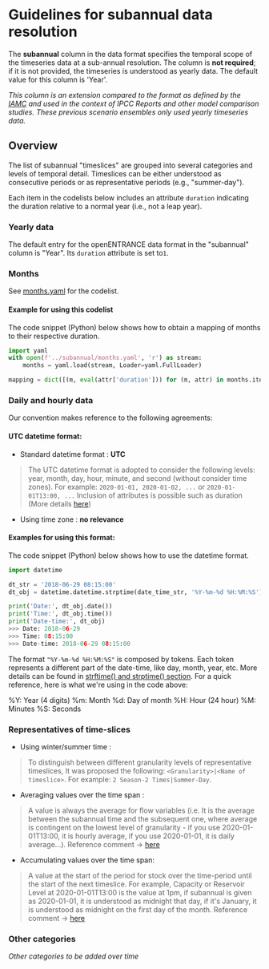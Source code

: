 # Guidelines for subannual data resolution

The **subannual** column in the data format specifies the temporal scope
of the timeseries data at a sub-annual resolution.
The column is **not required**; if it is not provided,
the timeseries is understood as yearly data.
The default value for this column is 'Year'.

*This column is an extension compared to the format as defined by the
[IAMC](http://www.globalchange.umd.edu/iamc/) and used in the context
of IPCC Reports and other model comparison studies.
These previous scenario ensembles only used yearly timeseries data.*

## Overview

The list of subannual "timeslices" are grouped into several categories
and levels of temporal detail.
Timeslices can be either understood as consecutive periods or as
representative periods (e.g., "summer-day").

Each item in the codelists below includes an attribute `duration` indicating
the duration relative to a normal year (i.e., not a leap year).

### Yearly data

The default entry for the openENTRANCE data format in the "subannual" column
is "Year". Its `duration` attribute is set to`1`.

### Months

See [months.yaml](months.yaml) for the codelist.

#### Example for using this codelist

The code snippet (Python) below shows how to obtain a mapping of months
to their respective duration.

```python
import yaml
with open(f'../subannual/months.yaml', 'r') as stream:
    months = yaml.load(stream, Loader=yaml.FullLoader)

mapping = dict([(m, eval(attr['duration'])) for (m, attr) in months.items()])
```

### Daily and hourly data
Our convention makes reference to the following agreements:


#### UTC datetime format:
- Standard datetime format     : **UTC**  
> The UTC datetime format is adopted to consider the following levels: year, month, day, hour, minute, and second (without consider time zones).
> For example: `2020-01-01, 2020-01-02, ...` or `2020-01-01T13:00, ...`
> Inclusion of attributes is possible such as duration (More details [here](https://github.com/openENTRANCE/nomenclature/blob/master/nomenclature/definitions/subannual/months.yaml))

- Using time zone                    : **no relevance**


#### Examples for using this format:

The code snippet (Python) below shows how to use the datetime format.

```python
import datetime

dt_str = '2018-06-29 08:15:00'
dt_obj = datetime.datetime.strptime(date_time_str, '%Y-%m-%d %H:%M:%S')

print('Date:', dt_obj.date())
print('Time:', dt_obj.time())
print('Date-time:', dt_obj)
>>> Date: 2018-06-29
>>> Time: 08:15:00
>>> Date-time: 2018-06-29 08:15:00
```

The format `"%Y-%m-%d %H:%M:%S"` is composed by tokens. Each token represents a different part of the date-time, like day, month, year, etc. More details can be found in [strftime() and strptime() section](https://docs.python.org/3/library/datetime.html).
For a quick reference, here is what we're using in the code above:

%Y: Year (4 digits)
%m: Month
%d: Day of month
%H: Hour (24 hour)
%M: Minutes
%S: Seconds

### Representatives of time-slices

- Using winter/summer time   :
> To distinguish between different granularity levels of representative timeslices, It was proposed the following: `<Granularity>|<Name of timeslice>`. For example: `2 Season-2 Times|Summer-Day`.

- Averaging values over the time span   :
> A value is always the average for flow variables (i.e. It is the average between the subannual time and the subsequent one, where average is contingent on the lowest level of granularity - if you use 2020-01-01T13:00, it is hourly average, if you use 2020-01-01, it is daily average...).
> Reference comment -> [here](https://github.com/openENTRANCE/nomenclature/issues/46#issuecomment-641721712)

- Accumulating values over the time span:
> A value at the start of the period for stock over the time-period until the start of the next timeslice.
> For example, Capacity or Reservoir Level at 2020-01-01T13:00 is the value at 1pm, if subannual is given as 2020-01-01, it is understood as midnight that day, if it's January, it is understood as midnight on the first day of the month.
> Reference comment -> [here](https://github.com/openENTRANCE/nomenclature/issues/46#issuecomment-641721712)

### Other categories

*Other categories to be added over time*
